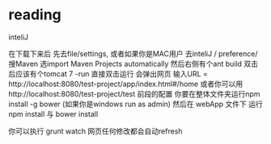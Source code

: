 # reading
inteliJ

在下载下来后 先去file/settings, 或者如果你是MAC用户 去inteliJ / preference/搜Maven 选import Maven Projects automatically
然后右侧有个ant build 双击后应该有个tomcat 7 -run 直接双击运行
会弹出网页  输入URL = http://localhost:8080/test-project/app/index.html#/home
或者你可以用http://localhost:8080/test-project/test
前段的配置 你要在整体文件夹运行npm install -g bower (如果你是windows run as admin)
然后在
webApp 文件下 运行 npm install 与 bower install

你可以执行 grunt watch 网页任何修改都会自动refresh
